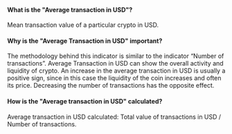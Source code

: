#### What is the "Average transaction in USD"?

Mean transaction value of a particular crypto in USD.

#### Why is the "Average Transaction in USD" important?

The methodology behind this indicator is similar to the indicator “Number of transactions”. Average Transaction in USD can show the overall activity and liquidity of crypto. An increase in the average transaction in USD is usually a positive sign, since in this case the liquidity of the coin increases and often its price. Decreasing the number of transactions has the opposite effect.

#### How is the "Average transaction in USD" calculated?

Average transaction in USD calculated: Total value of transactions in USD / Number of transactions.